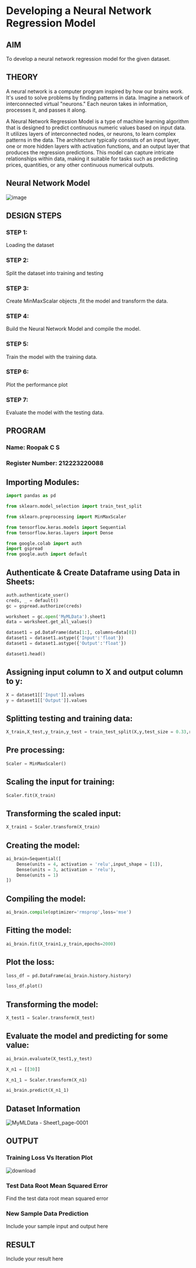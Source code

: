 # Developing a Neural Network Regression Model

## AIM

To develop a neural network regression model for the given dataset.

## THEORY

A neural network is a computer program inspired by how our brains work. It's used to solve problems by finding patterns in data. Imagine a network of interconnected virtual "neurons." Each neuron takes in information, processes it, and passes it along.

A Neural Network Regression Model is a type of machine learning algorithm that is designed to predict continuous numeric values based on input data. It utilizes layers of interconnected nodes, or neurons, to learn complex patterns in the data. The architecture typically consists of an input layer, one or more hidden layers with activation functions, and an output layer that produces the regression predictions.
This model can capture intricate relationships within data, making it suitable for tasks such as predicting prices, quantities, or any other continuous numerical outputs.

## Neural Network Model

![image](https://github.com/RoopakCS/basic-nn-model/assets/139228922/ebcf9b27-c04b-4366-b686-7c2eb3c9e940)

## DESIGN STEPS

### STEP 1:

Loading the dataset

### STEP 2:

Split the dataset into training and testing

### STEP 3:

Create MinMaxScalar objects ,fit the model and transform the data.

### STEP 4:

Build the Neural Network Model and compile the model.

### STEP 5:

Train the model with the training data.

### STEP 6:

Plot the performance plot

### STEP 7:

Evaluate the model with the testing data.

## PROGRAM
### Name: Roopak C S
### Register Number: 212223220088

## Importing Modules:
```python
import pandas as pd

from sklearn.model_selection import train_test_split

from sklearn.preprocessing import MinMaxScaler

from tensorflow.keras.models import Sequential
from tensorflow.keras.layers import Dense

from google.colab import auth
import gspread
from google.auth import default
```

## Authenticate & Create Dataframe using Data in Sheets:
```python
auth.authenticate_user()
creds, _ = default()
gc = gspread.authorize(creds)

worksheet = gc.open('MyMLData').sheet1
data = worksheet.get_all_values()

dataset1 = pd.DataFrame(data[1:], columns=data[0])
dataset1 = dataset1.astype({'Input':'float'})
dataset1 = dataset1.astype({'Output':'float'})

dataset1.head()
```

## Assigning input column to X and output column to y:
```python
X = dataset1[['Input']].values
y = dataset1[['Output']].values
```

## Splitting testing and training data:
```python
X_train,X_test,y_train,y_test = train_test_split(X,y,test_size = 0.33,random_state = 33)
```

## Pre processing:
```python
Scaler = MinMaxScaler()
```

## Scaling the input for training:
```python
Scaler.fit(X_train)
```

## Transforming the scaled input:
```python
X_train1 = Scaler.transform(X_train)
```

## Creating the model:
```python
ai_brain=Sequential([
    Dense(units = 4, activation = 'relu',input_shape = [1]),
    Dense(units = 3, activation = 'relu'),
    Dense(units = 1)
])
```

## Compiling the model:
```python
ai_brain.compile(optimizer='rmsprop',loss='mse')
```

## Fitting the model:
```python
ai_brain.fit(X_train1,y_train,epochs=2000)
```

## Plot the loss:
```python
loss_df = pd.DataFrame(ai_brain.history.history)

loss_df.plot()
```

## Transforming the model:
```python
X_test1 = Scaler.transform(X_test)
```

## Evaluate the model and predicting for some value:
```python
ai_brain.evaluate(X_test1,y_test)

X_n1 = [[30]]

X_n1_1 = Scaler.transform(X_n1)

ai_brain.predict(X_n1_1)
```
## Dataset Information

![MyMLData - Sheet1_page-0001](https://github.com/RoopakCS/basic-nn-model/assets/139228922/85ee31ea-a591-4b67-b775-c92ed6c90c19)

## OUTPUT

### Training Loss Vs Iteration Plot
![download](https://github.com/RoopakCS/basic-nn-model/assets/139228922/788b53d8-5f51-4207-823e-11fa0d739258)


### Test Data Root Mean Squared Error

Find the test data root mean squared error

### New Sample Data Prediction

Include your sample input and output here

## RESULT

Include your result here

